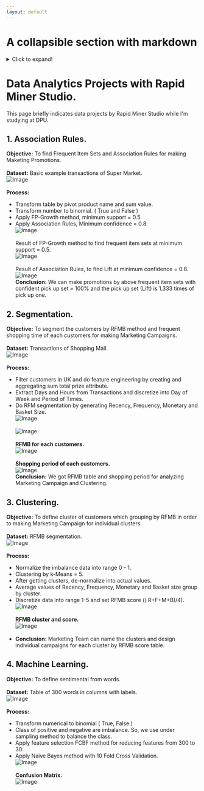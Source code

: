 ```yaml
---
layout: default
---
```


# A collapsible section with markdown
<details>
<summary>Click to expand!</summary>
<p>
  
## Heading
1. A numbered
2. list
* With some
* Sub bullets
  
</p>
</details>

# Data Analytics Projects with Rapid Miner Studio.
This page briefly indicates data projects by Rapid Miner Studio while I'm studying at DPU.<br />

## 1. Association Rules.
**Objective:** To find Frequent Item Sets and Association Rules for making Maketing Promotions.<br /><br />
**Dataset:** Basic example transactions of Super Market.<br />
![Image](https://github.com/Pakkawatk/portfolio/blob/gh-pages/img/rap_asso1.PNG?raw=true)<br /><br />
**Process:**<br />
  - Transform table by pivot product name and sum value.<br />
  - Transform number to binomial. ( True and False )<br />
  - Apply FP-Growth method, minimum support = 0.5.<br />
  - Apply Association Rules, Minimum confidence = 0.8.<br />
![Image](https://github.com/Pakkawatk/portfolio/blob/gh-pages/img/rap_asso2.PNG?raw=true)<br /><br />
Result of FP-Growth method to find frequent item sets at minimum support = 0.5.<br />
![Image](https://github.com/Pakkawatk/portfolio/blob/gh-pages/img/rap_asso3.PNG?raw=true)<br /><br />
Result of Association Rules, to find Lift at minimum confidence = 0.8.<br /> 
![Image](https://github.com/Pakkawatk/portfolio/blob/gh-pages/img/rap_asso4.PNG?raw=true)<br />
**Conclusion:** We can make promotions by above frequent item sets with confident pick up set = 100% and the pick up set (Lift) is 1.333 times of pick up one.<br />

## 2. Segmentation.
**Objective:** To segment the customers by RFMB method and frequent shopping time of each customers for making Marketing Campaigns.<br /><br />
**Dataset:** Transactions of Shopping Mall.<br />
![Image](https://github.com/Pakkawatk/portfolio/blob/gh-pages/img/rap_rfm1.PNG?raw=true)<br /><br />
**Process:**
  - Filter customers in UK and do feature engineering by creating and aggregating sum total prize attribute.<br />
  - Extract Days and Hours from Transactions and discretize into Day of Week and Period of Times.<br />
  - Do RFM segmentation by generating Recency, Frequency, Monetary and Basket Size.<br />
![Image](https://github.com/Pakkawatk/portfolio/blob/gh-pages/img/rap_rfm2.PNG?raw=true)<br /><br />
![Image](https://github.com/Pakkawatk/portfolio/blob/gh-pages/img/rap_rfm2_1.PNG?raw=true)<br /><br />
**RFMB for each customers.**<br />
![Image](https://github.com/Pakkawatk/portfolio/blob/gh-pages/img/rap_rfm3.PNG?raw=true)<br /><br />
**Shopping period of each customers.**<br />
![Image](https://github.com/Pakkawatk/portfolio/blob/gh-pages/img/rap_rfm4.PNG?raw=true)<br />
**Conclusion:** We got RFMB table and shopping period for analyzing Marketing Campaign and Clustering.<br />

## 3. Clustering.
**Objective:** To define cluster of customers which grouping by RFMB in order to making Marketing Campaign for individual clusters.<br /><br />
**Dataset:** RFMB segmentation.<br />
![Image](https://github.com/Pakkawatk/portfolio/blob/gh-pages/img/rap_clus1.PNG?raw=true)<br /><br />
**Process:**
- Normalize the imbalance data into range 0 - 1.<br />
- Clustering by k-Means = 5.<br />
- After getting clusters, de-normalize into actual values.
- Average values of Recency, Frequency, Monetary and Basket size group by cluster.
- Discretize data into range 1-5 and set RFMB score (( R+F+M+B)/4).
![Image](https://github.com/Pakkawatk/portfolio/blob/gh-pages/img/rap_clus2.PNG?raw=true)<br /><br />
**RFMB cluster and score.**<br />
![Image](https://github.com/Pakkawatk/portfolio/blob/gh-pages/img/rap_clus4.PNG?raw=true)<br /><br />
- **Conclusion:** Marketing Team can name the clusters and design individual campaigns for each cluster by RFMB score table.<br />

## 4. Machine Learning.
**Objective:** To define sentimental from words.<br /><br />
**Dataset:** Table of 300 words in columns with labels.<br />
![Image](https://github.com/Pakkawatk/portfolio/blob/gh-pages/img/rap_ML1.PNG?raw=true)<br /><br />
**Process:**
- Transform numerical to binomial ( True, False )<br />
- Class of positive and negative are imbalance. So, we use under sampling method to balance the class.<br />
- Apply feature selection FCBF method for reducing features from 300 to 30.<br />
- Apply Naive Bayes method with 10 Fold Cross Validation.<br />
![Image](https://github.com/Pakkawatk/portfolio/blob/gh-pages/img/rap_ML2.PNG?raw=true)<br /><br />
**Confusion Matrix.**<br />
![Image](https://github.com/Pakkawatk/portfolio/blob/gh-pages/img/rap_ML3.PNG?raw=true)<br /><br />

